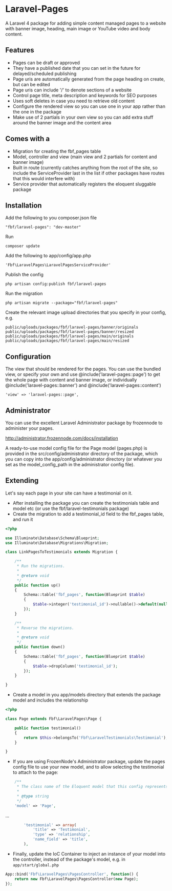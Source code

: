Laravel-Pages
=============

A Laravel 4 package for adding simple content managed pages to a website with banner image, heading, main image or YouTube video and body content.

## Features

* Pages can be draft or approved
* They have a published date that you can set in the future for delayed/scheduled publishing
* Page uris are automatically generated from the page heading on create, but can be edited
* Page uris can include '/' to denote sections of a website
* Control page title, meta description and keywords for SEO purposes
* Uses soft deletes in case you need to retrieve old content
* Configure the rendered view so you can use one in your app rather than the one in the package
* Make use of 2 partials in your own view so you can add extra stuff around the banner image and the content area

## Comes with a

* Migration for creating the fbf_pages table
* Model, controller and view (main view and 2 partials for content and banner image)
* Built in route (currently catches anything from the root of the site, so include the ServiceProvider last in the list if other packages have routes that this would interfere with)
* Service provider that automatically registers the eloquent sluggable package

## Installation

Add the following to you composer.json file

    "fbf/laravel-pages": "dev-master"

Run

    composer update

Add the following to app/config/app.php

    'Fbf\LaravelPages\LaravelPagesServiceProvider'

Publish the config

    php artisan config:publish fbf/laravel-pages

Run the migration

    php artisan migrate --package="fbf/laravel-pages"

Create the relevant image upload directories that you specify in your config, e.g.

    public/uploads/packages/fbf/laravel-pages/banner/originals
    public/uploads/packages/fbf/laravel-pages/banner/resized
    public/uploads/packages/fbf/laravel-pages/main/originals
    public/uploads/packages/fbf/laravel-pages/main/resized

## Configuration

The view that should be rendered for the pages. You can use the bundled view, or specify your own and use @include('laravel-pages::page') to get the whole page with content and banner image, or individually @include('laravel-pages::banner') and @include('laravel-pages::content')

	'view' => 'laravel-pages::page',

## Administrator

You can use the excellent Laravel Administrator package by frozennode to administer your pages.

http://administrator.frozennode.com/docs/installation

A ready-to-use model config file for the Page model (pages.php) is provided in the src/config/administrator directory of the package, which you can copy into the app/config/administrator directory (or whatever you set as the model_config_path in the administrator config file).

## Extending

Let's say each page in your site can have a testimonial on it.

* After installing the package you can create the testimonials table and model etc (or use the fbf/laravel-testimonials package)
* Create the migration to add a testimonial_id field to the fbf_pages table, and run it

```php
<?php

use Illuminate\Database\Schema\Blueprint;
use Illuminate\Database\Migrations\Migration;

class LinkPagesToTestimonials extends Migration {

	/**
	 * Run the migrations.
	 *
	 * @return void
	 */
	public function up()
	{
		Schema::table('fbf_pages', function(Blueprint $table)
		{
			$table->integer('testimonial_id')->nullable()->default(null);
		});
	}

	/**
	 * Reverse the migrations.
	 *
	 * @return void
	 */
	public function down()
	{
		Schema::table('fbf_pages', function(Blueprint $table)
		{
			$table->dropColumn('testimonial_id');
		});
	}

}
```

* Create a model in you app/models directory that extends the package model and includes the relationship

```php
<?php

class Page extends Fbf\LaravelPages\Page {

	public function testimonial()
	{
		return $this->belongsTo('Fbf\LaravelTestimonials\Testimonial');
	}

}
```

* If you are using FrozenNode's Administrator package, update the pages config file to use your new model, and to allow selecting the testimonial to attach to the page:

```php
	/**
	 * The class name of the Eloquent model that this config represents
	 *
	 * @type string
	 */
	'model' => 'Page',
```
...
```php
		'testimonial' => array(
			'title' => 'Testimonial',
			'type' => 'relationship',
			'name_field' => 'title',
		),
```

* Finally, update the IoC Container to inject an instance of your model into the controller, instead of the package's model, e.g. in `app/start/global.php`

```php
App::bind('Fbf\LaravelPages\PagesController', function() {
    return new Fbf\LaravelPages\PagesController(new Page);
});
```